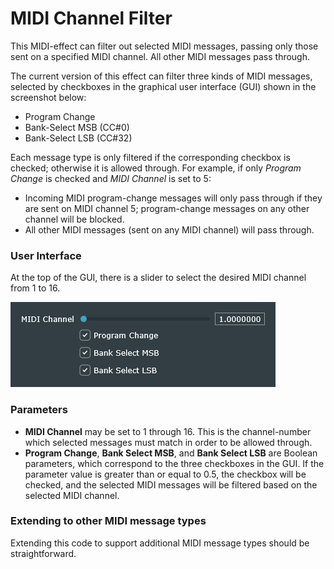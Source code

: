 # MIDI Channel Filter
This MIDI-effect can filter out selected MIDI messages, passing only those sent on a specified MIDI channel. All other MIDI messages pass through.

The current version of this effect can filter three kinds of MIDI messages, selected by checkboxes in the graphical user interface (GUI) shown in the screenshot below:

- Program Change
- Bank-Select MSB (CC#0)
- Bank-Select LSB (CC#32)

Each message type is only filtered if the corresponding checkbox is checked; otherwise it is allowed through. For example, if only *Program Change* is checked and *MIDI Channel* is set to 5:

- Incoming MIDI program-change messages will only pass through if they are sent on MIDI channel 5; program-change messages on any other channel will be blocked.
- All other MIDI messages (sent on any MIDI channel) will pass through.

### User Interface

At the top of the GUI, there is a slider to select the desired MIDI channel from 1 to 16.

![screenshot](MIDI-Channel-Filter.png)

### Parameters

- **MIDI Channel** may be set to 1 through 16. This is the channel-number which selected messages must match in order to be allowed through.
- **Program Change**, **Bank Select MSB**, and **Bank Select LSB** are Boolean parameters, which correspond to the three checkboxes in the GUI. If the parameter value is greater than or equal to 0.5, the checkbox will be checked, and the selected MIDI messages will be filtered based on the selected MIDI channel.

### Extending to other MIDI message types

Extending this code to support additional MIDI message types should be straightforward.

